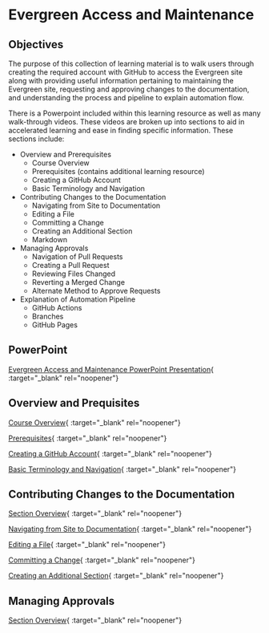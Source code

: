 # Evergreen Access and Maintenance

## Objectives

The purpose of this collection of learning material is to walk users through creating the required account with GitHub to access the Evergreen site along with providing useful information pertaining to maintaining the Evergreen site, requesting and approving changes to the documentation, and understanding the process and pipeline to explain automation flow.

There is a Powerpoint included within this learning resource as well as many walk-through videos. These videos are broken up into sections to aid in accelerated learning and ease in finding specific information. These sections include:

- Overview and Prerequisites
    - Course Overview
    - Prerequisites (contains additional learning resource)
    - Creating a GitHub Account
    - Basic Terminology and Navigation
- Contributing Changes to the Documentation
    - Navigating from Site to Documentation
    - Editing a File
    - Committing a Change
    - Creating an Additional Section
    - Markdown
- Managing Approvals
    - Navigation of Pull Requests
    - Creating a Pull Request
    - Reviewing Files Changed
    - Reverting a Merged Change
    - Alternate Method to Approve Requests
- Explanation of Automation Pipeline
    - GitHub Actions
    - Branches
    - GitHub Pages 

## PowerPoint

[Evergreen Access and Maintenance PowerPoint Presentation](https://mygainwell-my.sharepoint.com/:p:/g/personal/kaelyn_dobbins_gainwelltechnologies_com/EefK7pE3g01IpSBOHMJF2J4Bq_yYX6a1tszSta3xt36BcA?e=czcGj9){ :target="_blank" rel="noopener"}

## Overview and Prequisites

[Course Overview](https://mygainwell-my.sharepoint.com/:v:/g/personal/kaelyn_dobbins_gainwelltechnologies_com/Ea1ZfrPNFi9DkEflupQ23yQByJwuMAuWYxz6haGINaZFGw?e=7nkeBK){ :target="_blank" rel="noopener"}

[Prerequisites](https://mygainwell-my.sharepoint.com/:v:/g/personal/kaelyn_dobbins_gainwelltechnologies_com/EaJQRZAfygpAlS9eL-8gYUABQvkFuPt8fCBq6Bph6ifVbQ?e=WV2SAt){ :target="_blank" rel="noopener"}

[Creating a GitHub Account](https://mygainwell-my.sharepoint.com/:v:/g/personal/kaelyn_dobbins_gainwelltechnologies_com/EaLN0IT262JNjCO4V05pALoBmdc_kW4fPq2XrcUlHzbygA?e=SxvqNS){ :target="_blank" rel="noopener"}

[Basic Terminology and Navigation](https://mygainwell-my.sharepoint.com/:v:/g/personal/kaelyn_dobbins_gainwelltechnologies_com/Ecu4c_XFMfJKpyGEJ_TM4_YBF7Rq1pNqkGG1vFRnLT3K-g?e=wdkivx){ :target="_blank" rel="noopener"}

## Contributing Changes to the Documentation

[Section Overview](https://mygainwell-my.sharepoint.com/:v:/g/personal/kaelyn_dobbins_gainwelltechnologies_com/EaidEjaNBpdItX9Vb3c16EMB6HhJMhrntoil3pyWkvu_dw?e=TqHkfp){ :target="_blank" rel="noopener"}

[Navigating from Site to Documentation](https://mygainwell-my.sharepoint.com/:v:/g/personal/kaelyn_dobbins_gainwelltechnologies_com/Ef2APAb4BYhGrgV4nFdI6TIBkXxq2REFKcVHVYzhBkDNIA?e=U1sde2){ :target="_blank" rel="noopener"}

[Editing a File](https://mygainwell-my.sharepoint.com/:v:/g/personal/kaelyn_dobbins_gainwelltechnologies_com/EdRGPRYjEi9HoCW6LXypAK4B5MazvtzrQiIe8LxT6JK-tQ?e=5bzHJd){ :target="_blank" rel="noopener"}

[Committing a Change](https://mygainwell-my.sharepoint.com/:v:/g/personal/kaelyn_dobbins_gainwelltechnologies_com/EbnqG2wQDaxPooEOnBrVoD8BmQwBmKE9acVadrwGx-rFlQ?e=Zbwai1){ :target="_blank" rel="noopener"}

[Creating an Additional Section](https://mygainwell-my.sharepoint.com/:v:/g/personal/kaelyn_dobbins_gainwelltechnologies_com/ERsieY0cHqZCvEdjWw7S7ycBRcQY-ck0HQPKvvFDh8abhg?e=63I8iO){ :target="_blank" rel="noopener"}

## Managing Approvals

[Section Overview](https://mygainwell-my.sharepoint.com/:v:/g/personal/kaelyn_dobbins_gainwelltechnologies_com/EUrS-rJap99EtYHuz6HcXzEBSDHK9JxMNNnamR7bDRdFNQ?e=0gKiIL){ :target="_blank" rel="noopener"}

